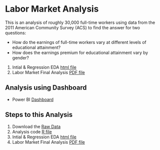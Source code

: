 # Labor Market Analysis

This is an analysis of roughly 30,000 full-time workers using data from the 2011 American Community Survey (ACS) to find the answer for two questions:
- How do the earnings of full-time workers vary at different levels of educational attainment?
- How does the earnings premium for educational attainment vary by gender?

1. Intial & Regression EDA [html file](https://rawgit.com/analyticswithali/Labor-Market-Analysis/master/Labor_Market_Analysis_EDA.html)
2. Labor Market Final Analysis [PDF file](https://rawgit.com/analyticswithali/Labor-Market-Analysis/master/Labor%20Market%20Final%20Analysis.pdf)

## Analysis using Dashboard 
- Power BI [Dashboard](https://github.com/analyticswithali/Labor-Market-Analysis/blob/master/Labor%20Market%20Analysis%20Dashboard.pbix)

## Steps to this Analysis
1. Download the [Raw Data](https://github.com/analyticswithali/Labor-Market-Analysis/blob/master/ACS%20Data%20for%20LMA%20Project-2.csv)
2. Analysis code [R file](https://github.com/analyticswithali/Labor-Market-Analysis/blob/master/Labor%20Market%20Analysis%20EDA.Rmd)
3. Intial & Regression EDA [html file](https://rawgit.com/analyticswithali/Labor-Market-Analysis/master/Labor_Market_Analysis_EDA.html)
4. Labor Market Final Analysis [PDF file](https://rawgit.com/analyticswithali/Labor-Market-Analysis/master/Labor%20Market%20Final%20Analysis.pdf)